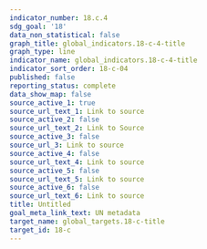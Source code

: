 ```yaml
---
indicator_number: 18.c.4
sdg_goal: '18'
data_non_statistical: false
graph_title: global_indicators.18-c-4-title
graph_type: line
indicator_name: global_indicators.18-c-4-title
indicator_sort_order: 18-c-04
published: false
reporting_status: complete
data_show_map: false
source_active_1: true
source_url_text_1: Link to source
source_active_2: false
source_url_text_2: Link to Source
source_active_3: false
source_url_3: Link to source
source_active_4: false
source_url_text_4: Link to source
source_active_5: false
source_url_text_5: Link to source
source_active_6: false
source_url_text_6: Link to source
title: Untitled
goal_meta_link_text: UN metadata
target_name: global_targets.18-c-title
target_id: 18-c
---
```

